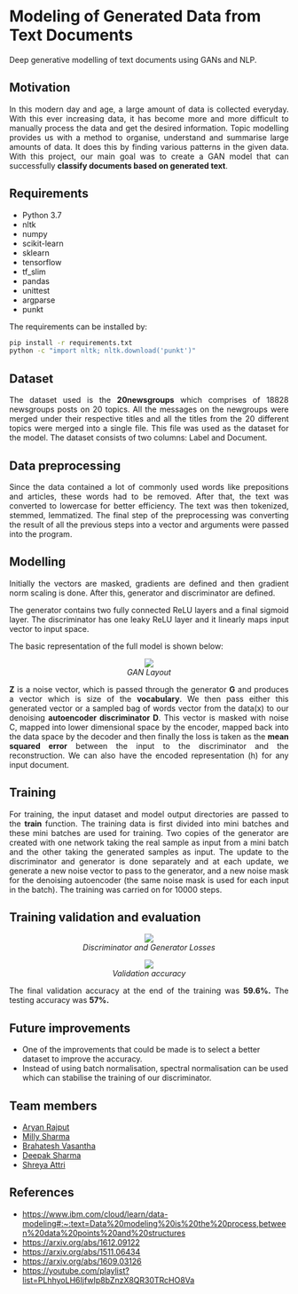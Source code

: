# Modeling of Generated Data from Text Documents
<p>Deep generative modelling of text documents using GANs and NLP.</p>

## Motivation

<p align="justify">In this modern day and age, a large amount of data is collected everyday. With this ever increasing data, it has become more and more difficult to manually process the data and get the desired information. Topic modelling provides us with a method to organise, understand and summarise large amounts of data. It does this by finding various patterns in the given data. With this project, our main goal was to create a GAN model that can successfully <b>classify documents based on generated text</b>.</p>

## Requirements

* Python 3.7
* nltk
* numpy
* scikit-learn
* sklearn
* tensorflow
* tf_slim
* pandas
* unittest
* argparse
* punkt

The requirements can be installed by:
```bash
pip install -r requirements.txt
python -c "import nltk; nltk.download('punkt')"
```

## Dataset

<p align="justify">The dataset used is the <b>20newsgroups</b> which comprises of 18828 newsgroups posts on 20 topics. All the messages on the newgroups were merged under their respective titles and all the titles from the 20 different topics were merged into a single file. This file was used as the dataset for the model. The dataset consists of two columns: Label and Document.</p>

## Data preprocessing

<p align="justify">Since the data contained a lot of commonly used words like prepositions and articles, these words had to be removed. After that, the text was converted to lowercase for better efficiency. The text was then tokenized, stemmed, lemmatized. The final step of the preprocessing was converting the result of all the previous steps into a vector and arguments were passed into the program.</p>

## Modelling

<p align="justify">Initially the vectors are masked, gradients are defined and then gradient norm scaling is done. After this, generator and discriminator are defined.</p>
<p align="justify">The generator contains two fully connected ReLU layers and a final sigmoid layer. The discriminator has one leaky ReLU layer and it linearly maps input vector to input space.</p>
<p align="justify">The basic representation of the full model is shown below:</p>

<p align="center">
<img src="https://user-images.githubusercontent.com/76239328/168326987-1f4afa71-4f38-4e70-aea4-6fb10d686201.png"/><br>
<i>GAN Layout</i></p>

<p align="justify"><b>Z</b> is a noise vector, which is passed through the generator <b>G</b> and produces a vector which is size of the <b>vocabulary</b>. We then pass either this generated vector or a sampled bag of words vector from the data(x) to our denoising <b>autoencoder discriminator D</b>. This vector is masked with noise C, mapped into lower dimensional space by the encoder, mapped back into the data space by the decoder and then finally the loss is taken as the <b>mean squared error</b> between the input to the discriminator and the reconstruction. We can also have the encoded representation (h) for any input document.
</p>

## Training

<p align="justify">For training, the input dataset and model output directories are passed to the <b>train</b> function. The training data is first divided into mini batches and these mini batches are used for training. Two copies of the generator are created with one network taking the real sample as input from a mini batch and the other taking the generated samples as input. The update to the discriminator and generator is done separately and at each update, we generate a new noise vector to pass to the generator, and a new noise mask for the denoising autoencoder (the same noise mask is used for each input in the batch). The training was carried on for 10000 steps. </p>

## Training validation and evaluation

<p align="center">
<img src="https://user-images.githubusercontent.com/76239328/168326653-a0770186-8131-4315-b332-2d60d66e2f4e.png"/><br>
<i>Discriminator and Generator Losses</i><br>
</p>

<p align="center">
<img src="https://user-images.githubusercontent.com/76239328/168326762-b1868d36-6d80-42f1-9106-c05a7914013f.png"/><br>
<i>Validation accuracy</i>
</p>

<p align="justify">The final validation accuracy at the end of the training was <b>59.6%.</b>
  The testing accuracy was <b>57%.</b></p>

## Future improvements

* One of the improvements that could be made is to select a better dataset to improve the accuracy. 
* Instead of using batch normalisation, spectral normalisation can be used which can stabilise the training of our discriminator.

## Team members
* [Aryan Rajput](https://github.com/AryanRajput2083)
* [Milly Sharma](https://github.com/milly710)
* [Brahatesh Vasantha](https://github.com/brahatesh)
* [Deepak Sharma](https://github.com/deep0505sharma)
* [Shreya Attri](https://github.com/Shreya003)

## References
* https://www.ibm.com/cloud/learn/data-modeling#:~:text=Data%20modeling%20is%20the%20process,between%20data%20points%20and%20structures
* https://arxiv.org/abs/1612.09122
* https://arxiv.org/abs/1511.06434
* https://arxiv.org/abs/1609.03126
* https://youtube.com/playlist?list=PLhhyoLH6IjfwIp8bZnzX8QR30TRcHO8Va

